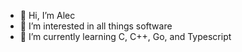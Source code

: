 - 👋 Hi, I’m Alec
- 👀 I’m interested in all things software
- 🌱 I’m currently learning C, C++, Go, and Typescript

<!---
alecmalloc/alecmalloc is a ✨ special ✨ repository because its `README.md` (this file) appears on your GitHub profile.
You can click the Preview link to take a look at your changes.
--->
